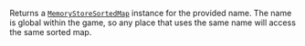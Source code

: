 Returns a [`MemoryStoreSortedMap`](https://create.roblox.com/docs/reference/engine/classes/MemoryStoreSortedMap) instance for the provided name. The
name is global within the game, so any place that uses the same name will
access the same sorted map.